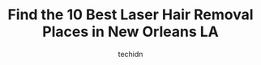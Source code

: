 ---
layout: ampstory
image: https://i0.wp.com/www.depkes.org/wp-content/uploads/2023/06/laser-hair-removal-0-in-new-orleans-la-1685788147.png?resize=640,853
author: techidn
featured: false
description: Discover the impressive array of Laser Hair Removal options in New Orleans LA, where you can find 10 of the largest Laser Hair Removal establishments in the area. From renowned classics to h
title: Find the 10 Best Laser Hair Removal Places in New Orleans LA
cover:
   title: Find the 10 Best Laser Hair Removal Places in New Orleans LA
   subtitle: Rickpate
   background: https://www.depkes.org/wp-content/uploads/2023/06/laser-hair-removal-0-in-new-orleans-la-1685788147.png

pages: 
 - layout: thirds
   top: <h1>#1 Sanova Dermatology - Old Metairie</h1>
   bottom: "<p>I saw Bridget for my VI Peel and she is amazing! Very personable and informative. She was answering questions before I even asked them. She made sure to go over my post c</p>"
   background: https://www.depkes.org/wp-content/uploads/2023/06/laser-hair-removal-1-in-new-orleans-la-1685788147.jpeg
   backgroundblur: true
 - layout: thirds
   top: <h1>#2 European Wax Center</h1>
   bottom: "<p>Jade is the best! She is thorough and I have never had any residual issues after her services! Always positive and upbeat, on time, and great service. The reception team </p>"
   background: https://www.depkes.org/wp-content/uploads/2023/06/laser-hair-removal-2-in-new-orleans-la-1685788148.jpeg
   cta:
      link: https://www.depkes.org/blog/find-the-10-best-laser-hair-removal-places-in-new-orleans-la/
      text: Find the 10 Best Laser Hair Removal Places in New Orleans LA
 - layout: thirds
   top: <h1>#3 MD Claiborne Dermatology - Uptown New Orleans</h1>
   bottom: "<p>1477 Louisiana Ave #100, New Orleans, LA 70115, United States</p>"
   background: https://www.depkes.org/wp-content/uploads/2023/06/laser-hair-removal-3-in-new-orleans-la-1685788148.jpeg
   cta:
      link: https://www.depkes.org/blog/find-the-10-best-laser-hair-removal-places-in-new-orleans-la/
      text: Find the 10 Best Laser Hair Removal Places in New Orleans LA
 - layout: thirds
   top: <h1>#4 Silwax Brazil</h1>
   bottom: "<p>3026 Gentilly Blvd 2nd Floor, New Orleans, LA 70122, United States</p>"
   background: https://images.unsplash.com/photo-1615749413727-825b59a857b5?ixlib=rb-4.0.3&ixid=MnwxMjA3fDB8MHxwaG90by1wYWdlfHx8fGVufDB8fHx8&auto=format&fit=crop&w=640&h=853&q=80
   cta:
      link: https://www.depkes.org/blog/find-the-10-best-laser-hair-removal-places-in-new-orleans-la/
      text: Find the 10 Best Laser Hair Removal Places in New Orleans LA
 - layout: thirds
   top: <h1>#5 Lupo Center for Aesthetic and General Dermatology</h1>
   bottom: "<p>145 Allen Toussaint Blvd # 302, New Orleans, LA 70124, United States</p>"
   background: https://images.unsplash.com/photo-1534312527009-56c7016453e6?ixlib=rb-4.0.3&ixid=MnwxMjA3fDB8MHxwaG90by1wYWdlfHx8fGVufDB8fHx8&auto=format&fit=crop&w=640&h=853&q=80
   cta:
      link: https://www.depkes.org/blog/find-the-10-best-laser-hair-removal-places-in-new-orleans-la/
      text: Find the 10 Best Laser Hair Removal Places in New Orleans LA
 - layout: thirds
   top: <h1>#6 Perfectly Bare Wax Bar</h1>
   bottom: "<p>4200 Canal St Suite B, New Orleans, LA 70119, United States</p>"
   background: https://images.unsplash.com/photo-1522441815192-d9f04eb0615c?ixlib=rb-4.0.3&ixid=MnwxMjA3fDB8MHxwaG90by1wYWdlfHx8fGVufDB8fHx8&auto=format&fit=crop&w=640&h=853&q=80
   cta:
      link: https://www.depkes.org/blog/find-the-10-best-laser-hair-removal-places-in-new-orleans-la/
      text: Find the 10 Best Laser Hair Removal Places in New Orleans LA
 - layout: thirds
   top: <h1>#7 MD Claiborne Dermatology - Dr. Martin Claiborne</h1>
   bottom: "<p>1477 Louisiana Ave, New Orleans, LA 70115, United States</p>"
   background: https://images.unsplash.com/photo-1541356665065-22676f35dd40?ixlib=rb-4.0.3&ixid=MnwxMjA3fDB8MHxwaG90by1wYWdlfHx8fGVufDB8fHx8&auto=format&fit=crop&w=640&h=853&q=80
   cta:
      link: https://www.depkes.org/blog/find-the-10-best-laser-hair-removal-places-in-new-orleans-la/
      text: Find the 10 Best Laser Hair Removal Places in New Orleans LA
 - layout: thirds
   middle: Continue reading...
   background: https://images.unsplash.com/photo-1533998839656-76f5e4b2bccb?ixlib=rb-4.0.3&ixid=MnwxMjA3fDB8MHxwaG90by1wYWdlfHx8fGVufDB8fHx8&auto=format&fit=crop&w=640&h=853&q=80
   cta:
      link: https://www.depkes.org/blog/find-the-10-best-laser-hair-removal-places-in-new-orleans-la/
      text: Find the 10 Best Laser Hair Removal Places in New Orleans LA
      
---